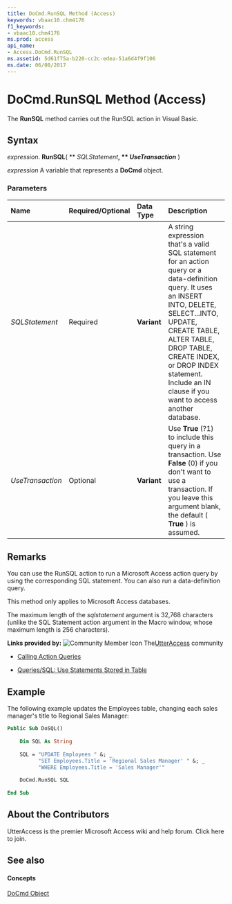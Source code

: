 ```yaml
---
title: DoCmd.RunSQL Method (Access)
keywords: vbaac10.chm4176
f1_keywords:
- vbaac10.chm4176
ms.prod: access
api_name:
- Access.DoCmd.RunSQL
ms.assetid: 5d61f75a-b220-cc2c-edea-51a6d4f9f106
ms.date: 06/08/2017
---
```



# DoCmd.RunSQL Method (Access)

The **RunSQL** method carries out the RunSQL action in Visual Basic.


## Syntax

 _expression_. **RunSQL**( ** _SQLStatement_**, ** _UseTransaction_** )

 _expression_ A variable that represents a **DoCmd** object.


### Parameters



|**Name**|**Required/Optional**|**Data Type**|**Description**|
|:-----|:-----|:-----|:-----|
| _SQLStatement_|Required|**Variant**|A string expression that's a valid SQL statement for an action query or a data-definition query. It uses an INSERT INTO, DELETE, SELECT...INTO, UPDATE, CREATE TABLE, ALTER TABLE, DROP TABLE, CREATE INDEX, or DROP INDEX statement. Include an IN clause if you want to access another database.|
| _UseTransaction_|Optional|**Variant**|Use **True** (?1) to include this query in a transaction. Use **False** (0) if you don't want to use a transaction. If you leave this argument blank, the default ( **True** ) is assumed.|

## Remarks

You can use the RunSQL action to run a Microsoft Access action query by using the corresponding SQL statement. You can also run a data-definition query.

This method only applies to Microsoft Access databases.

The maximum length of the  _sqlstatement_ argument is 32,768 characters (unlike the SQL Statement action argument in the Macro window, whose maximum length is 256 characters).

 **Links provided by:**
![Community Member Icon](images/8b9774c4-6c97-470e-b3a2-56d8f786444c.png) The[UtterAccess](http://www.utteraccess.com) community


- [Calling Action Queries](http://www.utteraccess.com/wiki/index.php/Calling_Action_Queries)
    
- [Queries/SQL: Use Statements Stored in Table](http://www.utteraccess.com/wiki/index.php/Queries/SQL:_Use_Statements_Stored_in_Table)
    

## Example

The following example updates the Employees table, changing each sales manager's title to Regional Sales Manager:


```vb
Public Sub DoSQL() 
 
    Dim SQL As String 
     
    SQL = "UPDATE Employees " &; _ 
          "SET Employees.Title = 'Regional Sales Manager' " &; _ 
          "WHERE Employees.Title = 'Sales Manager'" 
 
    DoCmd.RunSQL SQL 
     
End Sub
```


## About the Contributors
<a name="AboutContributors"> </a>

UtterAccess is the premier Microsoft Access wiki and help forum. Click here to join. 


## See also
<a name="AboutContributors"> </a>


#### Concepts


[DoCmd Object](docmd-object-access.md)

